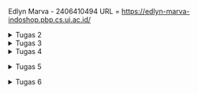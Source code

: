 Edlyn Marva - 2406410494
URL = https://edlyn-marva-indoshop.pbp.cs.ui.ac.id/



<p>
<details>
<summary>Tugas 2</summary>


1. penjelasan implementasi checklist secara step-by-step
    1) membuat direktori lokal dengan nama indo-shop
    2) pertama, saya membuat virtual environment dengan menjalankan perintah python -m venv env
    3) mengaktifkan virtual environment dengan perintah env\Scripts\activate
    4) membuat berkas requirements.txt yang berisi beberapa library termasuk django
    5) melakukan instalasi dengan menjalankan perintah pip install -r requirements.txt
    6) membuat proyek Django dengan perintah django-admin startproject indo_shop
   

    7) untuk membuat app main jalankan perintah python manage.py startapp main
    8) kemudian daftarkan aplikasi main di dalam berkas settings.py bagian INSTALLED_APPS
    9) kemudian, pada models.py saya membuat model dengan nama product yang berisi atribut yang telah ditentukan. saya juga menambahkan method __str__ yang mengembalikan nama produk
    10) pada views.py saya membuat fungsi show_main yang berisi dictionary context. fungsi ini mengembalikan request HTTP yang dikirim pengguna, berkas template (main.html) untuk me-render tampilan, dan dictionary context.
    11) buat main/templates/main.html. kemudian saya melakukan penyesuaian tampilan untuk menampilkan nilai yang diterima dari show_main

    12) buat main/urls.py kemudian import show_main dari main/views dan tambahkan daftar aturan URL sehingga ketika user membuka alamat url, Django akan jalankan fungsi show_main. Rute ini dinamakan show_main --> path('', show_main, name='show_main')
    13) setelah itu, untuk melakukan routing di level proyek perlu dilakukan penyesuaian di indo_shop/urls.py. Impor pola rute dari aplikasi main dengan menambahkan path('', include('main.urls')) dalam list urlpatterns
    14) untuk melakukan deployment, saya membuat projek baru di PWS. mengisi kredensial database, dan memasukkan link projek pws ke settings.py
    15) setelah itu saya mengirim perubahan kode dari komputer ke server git PWS

2.  bagan : https://drive.google.com/file/d/1vI4FYW-tt3X2YnKFDUs7_8o-a367fPv3/view?usp=sharing
    1) User mengakses aplikasi lewat browser → misalnya http://localhost:8000/home.
    2) Web server (saat development biasanya pakai server bawaan Django dengan python manage.py runserver) menerima request itu.
    3) Server tersebut lalu meneruskan request ke Django framework, lewat sistem URL routing (urls.py) untuk mencari view yang sesuai.
    4) View memproses request (bisa akses models, jalankan logika, dll.) dan menghasilkan konteks data dari view. 
    5) Mesin ini kemudian merender template HTML yang sesuai 
    5) Response dikirim kembali ke user lewat server.

3. Di project ini, settings.py penting karena berfungsi sebagai pusat konfigurasi Django yang mengatur jalannya aplikasi main, mulai dari mendaftarkannya di INSTALLED_APPS, mengatur environment lewat .env (misalnya PRODUCTION=False untuk development), menyimpan pengaturan keamanan seperti SECRET_KEY dan DEBUG, hingga koneksi ke database, static files, serta template. Tanpa settings.py, project tidak akan tahu aplikasi mana yang aktif, bagaimana cara terhubung ke database, atau mode apa yang sedang dijalankan.

4. pada saat makemigrations, django mengecek perubahan pada models dan membuat file baru yang mencatat perubahan pada database. setelah terbuat, perintah migrate akan mengecek berkas perubahan kemudian mengekusi database sehingga tabel/kolom terbentuk di database sesuai model. Kedua perintah ini dijalankan supaya kode model di models.py sinkron dengan database nyata

5. menurut saya Django layak dijadikan landasan dalam pembelajaran pengembangan perangkat lunak karena framework ini menawarkan ekosistem yang menyeluruh dan terintegrasi melalui filosofi “batteries-included”, sehingga berbagai kebutuhan fundamental—mulai dari manajemen basis data, autentikasi, hingga user admin tersedia secara bawaan dan siap digunakan. Dengan arsitektur Model-View-Template (MVT) yang jelas, Django mendorong penggunaan kode yang terstruktur, serta penerapan prinsip Don’t Repeat Yourself (DRY) yang krusial dalam membangun sistem berskala besar. Selain itu, keamanan yang terjamin melalui perlindungan default terhadap serangan umum, ditambah dengan besarnya komunitas global yang juga menggunakan Django, menjadikan ini tidak hanya efisien untuk mempercepat proses pengembangan, tetapi juga relevan sebagai kerangka konseptual dalam memahami praktik terbaik industri perangkat lunak.

6. Menurut saya, tutorial 1 kemarin sudah sangat baik. Setiap command yang saya tidak pahami dapat saya pelajari lebih lanjut dengan saangat mudah karena asdos memberikan keterangan yang mudah dimengerti untuk setiap bagiannya. Selain itu, petunjuk mengenai apa yang harus dilakukan sudah disusun dengan sangat baik sehingga mudah diikuti
    

</details>
<details>
    <summary> Tugas 3</summary>
postman utl = https://drive.google.com/drive/folders/1GWu1P0OkPzyD2C1SjRl9fKzgSig__-hG?usp=sharing
    
1. Kita memerlukan data delivery dalam pengimplementasian sebuah platform karena platform modern biasanya memisahkan tampilan depan (frontend) seperti website atau aplikasi mobile, dengan logika dan penyimpanan data di belakang (backend). Data delivery berfungsi sebagai jembatan yang menghubungkan kedua bagian ini, memungkinkan mereka untuk saling berkomunikasi dengan bertukar data terstruktur seperti JSON atau XML.

2. Saya pribadi lebih menyukai JSON  karena formatnya sederhana, mudah dibaca. Sintaksnya sederhana tanpa tag pembuka-penutup panjang sehingga ukuran data lebih kecil, sedangkan XML lebih panjang dan rumit sehingga kini jarang dipakai kecuali untuk dokumen atau sistem lama. Json juga lebih cepat di parsing. Hal ini juga yang membuat JSON lebih populer

3. is_valid() pada form Django memeriksa apakah data yang dikirim sesuai aturan field dan validator di form, sekaligus menjalankan proses cleaning. Kita membutuhkannya agar hanya data yang sudah lolos pengecekan (misal  panjang url, format angka ) yang diproses atau disimpan ke database. Kita membutuhkannya untuk mmastikan data yang disimpan ke database konsisten dan mematuhi aturan bisnilogic yang telah ditetapkan

4. Kita membutuhkan csrf_token untuk melindungi form dan request POST kita dari serangan Cross-Site Request Forgery (CSRF). CSRF adalah serangan dimana seorang penyerang menipu korban (yang sudah login) untuk melakukan sebuah tindakan (request) di website target tanpa sepengetahuan korban. Jika form Django tidak menyertakan csrf_token, server akan menolak request POST tersebut karena server membandingkan token yang dikirim dengan token yang disimpan di server. 

5. Berikut langkah yang saya lakukan

    1) pertama saya membuat file base.html pada direktori template root sebagai kerangka layout utama 
    2) kemudian main/forms.py saya membuat class ProductForm untuk membuat Product baru. Di sini saya membuat fields yang perlu diisi oleh user seperti name, price dll.
    3) saya membuat template create_product.html yang  mengextends base.html dan akan generate{% csrf_token %} random. Template ini akan menampilkan ProductForm 
    4) forms tadi diimpor ke views dan saya membuat function create_product yang mengembalikan dict berisi ProductForm dan akan menmpilkannya di create_product.html.
    5) impor function ke main/urls.py dan menambahkan URL ke dalan urlpatterns
    6) Setelah itu saya membuat function show_product di views.py yang akan menampilkan detail produk apabila ditemukan di product_detail.html
    7) kemudian saya mengimpor function tersebut ke urls.py dan menambahkan path URL ke variable urlpatterns
    8) pada berkas views.py saya menambahkan 4 fungsi baru yaitu show_xml, show_json, show_xml_by_id, show_json_by_id yang masing masing sesuai namanya akan mengambil  object Product di database (di filter sesuai uuid apabila show by id) kemudian format objek diubah menjadi xml/json sesuai request dan mengirim string xml ataupun json ke browser klien sehingga tidak dikenali sebagai html biasa
    9) selain itu pada fungsi show_xml_by_id & show_json_by_id saya menambahkan try and except yang akan menghandle apabila tidak ditemukan objek yang memiliki uuid yang di request
    10) untuk melakukan routing saya mengimpor function yang sudah dibuat pada views.py ke ,main/urls.py 
    11) setelah itu saya menambahkan path URL ke dalam urlpatterns untuk mengakses fungsi yang sudah diimpor tadi





</details>
<details>
    <summary>Tugas 4</summary>
1. Dalam konteks Django, AuthenticationForm merupakan kelas formulir bawaan yang secara langsung terintegrasi dengan sistem otentikasi Django.
Secara teknis, kelas ini menurunkan sifat dari forms.Form, sehingga tetap mengikuti struktur dan cara kerja form Django pada umumnya, tetapi dengan fokus khusus pada proses login. Kelebihan utamanya yaitu, kita tidak perlu lagi membangun fitur-fitur dasar seperti pendaftaran, login, dan logout dari nol. Django telah menyediakan built-in forms seperti UserCreationForm dan AuthenticationForm yang sudah terintegrasi dengan model User bawaannya. Kekurangannya adalah, kita memiliki keterbatasan dalam menyesuaikan proses otentikasi sesuai kebutuhan spesifik aplikasi kita. Misalnya, jika kita ingin menambahkan lapisan keamanan tambahan atau mengubah cara validasi kredensial, kita mungkin perlu membuat formulir kustom yang lebih kompleks.

2. Autentikasi berfokus pada verifikasi identitas pengguna, yaitu memastikan bahwa pengguna adalah siapa yang mereka klaim, dan ini dicapai melalui proses seperti validasi kredensial (nama pengguna dan kata sandi) saat login. Django mengimplementasikan ini dengan sistem autentikasi bawaan yang mencakup User model, AuthenticationForm, serta fungsi login() dan authenticate(). Setelah pengguna terautentikasi, barulah proses otorisasi dimulai, yang menentukan hak akses atau izin pengguna terhadap berbagai bagian aplikasi. Django mengelola otorisasi melalui sistem izin (permissions) dan grup (groups) yang memungkinkan kita untuk menetapkan hak akses spesifik kepada pengguna atau kelompok pengguna tertentu. Dengan demikian, autentikasi adalah langkah awal untuk mengenali pengguna, sedangkan otorisasi adalah langkah lanjutan untuk mengatur apa yang boleh dan tidak boleh dilakukan oleh pengguna tersebut dalam aplikasi. Misalnya, dengan menggunakan decorator seperti @permission_required, pengembang dapat membatasi akses ke sebuah view atau fungsionalitas

3.Secara umum, cookies menyimpan data langsung di sisi client atau browser pengguna. Keuntungannya adalah sederhana dan tidak membebani server karena data tidak perlu diakses dari sana, bahkan memungkinkan akses secara offline. Namun, kekurangannya terletak pada masalah keamanan karena data cookies dapat dimanipulasi oleh client, serta kapasitas penyimpanannya yang sangat terbatas. Di sisi lain, session menyimpan data di sisi server, dengan ID sesi unik yang disimpan di cookie browser sebagai jembatan. Ini memberikan keunggulan keamanan yang jauh lebih baik karena data sensitif tidak pernah terpapar ke sisi client. Session juga menawarkan kapasitas penyimpanan yang tidak terbatas, hanya dibatasi oleh sumber daya server. Kekurangannya adalah session dapat membebani server, terutama pada aplikasi dengan jutaan pengguna

4. Penggunaan cookies dalam pengembangan web tidak dapat dianggap aman secara default, melainkan memerlukan konfigurasi dan implementasi yang hati-hati untuk memitigasi berbagai risiko keamanan yang melekat. Risiko utama yang harus diwaspadai termasuk kerentanan Cross-Site Scripting (XSS) dimana penyerang dapat mengeksekusi kode JavaScript berbahaya untuk mencuri cookies pengguna, serangan Cross-Site Request Forgery (CSRF) yang memanfaatkan autorisasi dari browser terhadap cookies untuk melakukan aksi tidak sah atas nama pengguna, session hijacking dimana penyerang dapat mengambil alih sesi pengguna dengan mencuri session identifier, dan masih banyak lagi.

Django menangani tantangan keamanan cookies ini melalui beberapa mekanisme built-in yang dirancang untuk melindungi data pengguna. Salah satu fitur utama adalah penggunaan CSRF tokens yang secara otomatis disertakan dalam form HTML untuk mencegah serangan CSRF. Selain itu, Django memungkinkan pengaturan atribut keamanan pada cookies seperti HttpOnly, yang mencegah akses cookies melalui JavaScript, dan Secure, yang memastikan cookies hanya dikirim melalui koneksi HTTPS. Django juga menyediakan opsi untuk mengenkripsi cookies dan mengatur masa berlaku (expiry) yang sesuai untuk mengurangi risiko session hijacking. Dengan menerapkan praktik-praktik ini, Django membantu pengembang membangun aplikasi web yang lebih aman dan melindungi data sensitif pengguna dari potensi ancaman.

5. Berikut langkah yang saya lakukan untuk mengimplementasikan fitur login, logout, dan registrasi di aplikasi Django saya. selain itu saya juga Merestriksi Akses Halaman Main dan produk Detail:


    1) pertama, saya membuat view register di main/views.py yang akan menampilkan SignUpForm. Jika form valid, data user baru disimpan ke database dan user langsung login serta diarahkan ke halaman utama.
    2) setelah itu, saya membuat template register.html yang mengextends base.html dan menampilkan SignUpForm. Template ini juga menyertakan {% csrf_token %} untuk keamanan.
    3) untuk login, saya menggunakan AuthenticationForm bawaan Django. Saya membuat view login_user di main/views.py yang menampilkan form login. Jika valid, user akan diarahkan ke halaman utama.
    4) saya juga membuat template login.html yang mengextends base.html dan menampilkan AuthenticationForm beserta {% csrf_token %}.
    5) untuk logout, saya membuat function logout_user di main/views.py yang memanggil fungsi logout() dari django.contrib.auth dan mengarahkan user ke halaman login setelah logout.
    6) semua view ini saya daftarkan di main/urls.py dengan path masing-masing seperti 'register/', 'login/', dan 'logout/'.
    7) untuk merestriksi akses ke halaman main dan detail produk, saya menggunakan decorator @login_required pada view show_main dan show_product. Ini memastikan bahwa hanya pengguna yang sudah login yang dapat mengakses halaman-halaman tersebut.
    8) untuk menghubungkan model Product dengan User, saya menambahkan field ForeignKey ke model Product yang mengacu pada model User bawaan Django di main/models.py.
    9) pada fungsi create_product di main/views.py, saya memodifikasi agar produk yang dibuat otomatis terkait dengan user yang sedang login (creator).
    10) kemudian untuk menerapkan cookies seperti last_login pada halaman utama aplikasi saya menyimpan informasi last login di cookies dengan menambahkan response.set_cookie('last_login', str(datetime.now())) pada fungsi login_user di main/views.py supaya bisa di simpan di cookies. untuk show di main.html saya menambahkan {{ last_login }} yang diambil dari context di show_main.
    11) untuk Menampilkan detail informasi pengguna yang sedang logged in seperti username dan last login di halaman utama, saya menambahkan 'name': request.user.username di context show_main di main/views.py. Kemudian di main.html saya menampilkan {{ name }} untuk username dan {{ last_login }} untuk sesi terakhir login.

</details>
</p>

<p><details>
<summary>Tugas 5</summary>
1. Urutan prioritas pengambilan CSS selector
CSS memiliki aturan khusus dalam menentukan selector mana yang akan diterapkan ketika terdapat lebih dari satu aturan untuk elemen yang sama. Prioritas CSS ditentukan oleh spesifisitas, di mana urutannya adalah: inline style (paling tinggi), ID selector, class/atribut/pseudo-class selector, dan terakhir element/tag selector.  Jika dua selector memiliki spesifisitas yang sama, maka aturan yang didefinisikan paling akhir di dalam file CSS akan didahulukan. Sebagai pengecualian, terdapat deklarasi !important yang dapat ditambahkan pada sebuah properti CSS (contoh: color: red !important;). Aturan ini akan mengalahkan semua tingkat spesifisitas lainnya.

2. Responsive design adalah sebuah pendekatan dalam pengembangan web yang bertujuan agar tampilan situs web dapat beradaptasi secara optimal pada berbagai ukuran layar perangkat, mulai dari desktop, tablet, hingga smartphone. Konsep ini menjadi sangat penting karena tiga alasan utama. Pertama, dari sisi pengalaman pengguna (User Experience), situs yang responsif memberikan kemudahan navigasi dan keterbacaan tanpa mengharuskan pengguna melakukan pinch-and-zoom atau scroll horizontal, yang dapat membuat frustrasi dan menyebabkan pengguna meninggalkan situs. Kedua, dari sisi SEO (Search Engine Optimization), mesin pencari seperti Google secara aktif memprioritaskan situs yang mobile-friendly dalam hasil pencariannya. Situs yang tidak responsif akan mendapatkan peringkat yang lebih rendah, sehingga mengurangi visibilitas dan trafik organik. Ketiga, dari sisi efisiensi pengembangan, dengan responsive design, pengembang hanya perlu mengelola satu basis kode (codebase) untuk semua perangkat, berbeda dengan zaman dahulu di mana pengembang seringkali harus membuat versi situs terpisah untuk desktop dan mobile (misalnya www.contoh.com dan m.contoh.com).


3. Perbedaan Margin, Border, dan Padding
Dalam CSS, setiap elemen HTML dapat dianggap sebagai sebuah kotak, yang dikenal dengan konsep Box Model. Tiga komponen utama yang mengatur ruang di sekitar konten elemen adalah margin, border, dan padding. Padding adalah ruang transparan yang berada di dalam batas elemen, yaitu di antara konten (seperti teks atau gambar) dan border. Fungsinya adalah untuk memberikan jarak agar konten tidak menempel langsung pada garis batas. Border adalah garis yang mengelilingi padding dan konten. Border memiliki ketebalan, gaya (misalnya solid, putus-putus), dan warna yang dapat diatur. Margin adalah ruang transparan yang berada di luar border. Fungsinya adalah untuk menciptakan jarak atau mendorong elemen lain agar tidak saling menempel.

4. Flexbox dirancang untuk tata letak satu dimensi, artinya ia sangat baik dalam mengatur item-item dalam satu baris (row) atau satu kolom (column). Kegunaan utamanya adalah untuk menyusun, meratakan, dan mendistribusikan ruang di antara item-item dalam sebuah kontainer. Di sisi lain, Grid Layout dirancang untuk tata letak dua dimensi, yaitu mengatur elemen dalam baris dan kolom secara bersamaan. Grid adalah alat yang sangat kuat untuk merancang tata letak halaman web secara keseluruhaan.

5. berikut adalah langkah saya untuk Desain Web menggunakan HTML, CSS dan Framework CSS (tailwind)
    1) pertama saya menambahkan link ke file CSS Tailwind di dalam tag <head> di base.html
    2) saya menambahkan whitelist di settings.py agar file static bisa diakses di mode production
    3) saya membuat static/css/global.css yang berisi beberapa aturan CSS kustom untuk menyesuaikan tampilan aplikasi. file ini dibuat static agar bisa diakses oleh template HTML dan di link di base.html. file ini berisi aturan css yang tidak tersedia di tailwind
    4) Agar style CSS yang ditambahkan di global.css dapat digunakan dalam template Django, kamu perlu menambahkan file tersebut ke base.html
    5) kemudian saya membuat function baru di views yaitu edit_product yang akan menghandle edit produk dan delete_product yang akan menghandle penghapusan produk di main/views.py
    6) setelah itu saya membuat html baru yaitu edit_product.html yang mengextends base.html. di sini saya membuat form yang menampilkan data produk yang akan diedit. 
    7) saya mengimpor function tersebut ke main/urls.py dan menambahkan path URL ke dalam urlpatterns
    8) saya juga membuat card_product.html yang berisi template card produk yang akan di include di main.html
    9) selain itu, saya membuat navbar.html yang berisi template navbar yang akan di include di main.html
    10) pada main.html saya menginclude card_product.html untuk menampilkan setiap produk dalam bentuk card dan include navbar.html untuk menampilkan navbar di bagian atas halaman.
    11) selanjutnya saya menambahkan beberapa class tailwind di setiap elemen HTML di template seperti main.html, base.html, create_product.html, edit_product.html, register.html, login.html, product_detail.html untuk meodifikasi tampilan aplikasi



</details></p>
<p><details>
<summary>Tugas 6</summary>
Apa perbedaan antara synchronous request dan asynchronous request?
 Bagaimana AJAX bekerja di Django (alur request–response)?
 Apa keuntungan menggunakan AJAX dibandingkan render biasa di Django?
 Bagaimana cara memastikan keamanan saat menggunakan AJAX untuk fitur Login dan Register di Django?
 Bagaimana AJAX mempengaruhi pengalaman pengguna (User Experience) pada website?
 1. Perbedaan utama antara synchronous request dan asynchronous request terletak pada cara mereka menangani komunikasi antara klien (biasanya browser) dan server. Synchronous request mengharuskan klien untuk menunggu hingga server merespons sebelum melanjutkan eksekusi kode berikutnya. Ini berarti bahwa selama permintaan sedang diproses, pengguna tidak dapat berinteraksi dengan halaman web, yang dapat menyebabkan pengalaman pengguna yang buruk jika respons server lambat. Di sisi lain, asynchronous request memungkinkan klien untuk terus menjalankan kode lainnya tanpa harus menunggu respons dari server. Dengan menggunakan AJAX (Asynchronous JavaScript and XML), permintaan dapat dikirim ke server di latar belakang, sehingga pengguna dapat terus berinteraksi dengan halaman web tanpa gangguan.

    2. Alur kerja AJAX di Django dimulai ketika pengguna melakukan aksi di halaman web, seperti mengklik tombol atau mengisi formulir. JavaScript di sisi klien kemudian membuat permintaan HTTP (biasanya GET atau POST) ke server Django menggunakan objek XMLHttpRequest atau metode fetch(). Permintaan ini dikirim secara asynchronous, sehingga tidak mengganggu interaksi pengguna dengan halaman. Di sisi server, Django menerima permintaan tersebut melalui view yang sesuai, memproses data yang diterima (misalnya, menyimpan data ke database atau mengambil data), dan kemudian mengembalikan respons dalam format yang sesuai, seperti JSON atau HTML. Setelah respons diterima oleh JavaScript di klien, kode JavaScript tersebut akan mengeksekusi fungsi callback untuk memperbarui bagian tertentu dari halaman web tanpa perlu memuat ulang seluruh halaman.

    3. Keuntungan utama menggunakan AJAX dibandingkan render biasa di Django adalah peningkatan pengalaman pengguna (User Experience) yang signifikan. Dengan AJAX, hanya bagian tertentu dari halaman web yang diperbarui, sehingga mengurangi waktu tunggu dan membuat interaksi terasa lebih cepat dan responsif. Ini sangat berguna untuk aplikasi web yang memerlukan interaksi dinamis, seperti formulir yang perlu divalidasi secara real-time atau daftar produk yang dapat difilter tanpa memuat ulang halaman. Selain itu, penggunaan AJAX dapat mengurangi beban pada server karena hanya data yang diperlukan yang dikirim dan diterima, bukan seluruh halaman HTML.
    4. Untuk memastikan keamanan saat menggunakan AJAX untuk fitur Login dan Register di Django, beberapa langkah penting harus diambil. Pertama, selalu sertakan token CSRF (Cross-Site Request Forgery) dalam setiap permintaan AJAX yang mengubah data di server, seperti login atau registrasi. Django menyediakan mekanisme bawaan untuk menghasilkan dan memverifikasi token CSRF, yang dapat disertakan dalam header permintaan AJAX. Kedua, pastikan bahwa data yang diterima dari klien divalidasi dengan benar di sisi server sebelum diproses atau disimpan ke database. Ini termasuk memeriksa format data, panjang input, dan memastikan bahwa tidak ada injeksi SQL atau serangan XSS (Cross-Site Scripting). Ketiga, gunakan HTTPS untuk mengenkripsi komunikasi antara klien dan server, sehingga data sensitif seperti kata sandi tidak dapat disadap oleh pihak ketiga selama transmisi.

    5. AJAX dapat secara signifikan meningkatkan pengalaman pengguna (User Experience) pada website dengan membuat interaksi lebih cepat dan responsif. Dengan AJAX, pengguna dapat melakukan tindakan seperti mengirim formulir, memuat konten baru, atau memperbarui bagian halaman tanpa harus menunggu seluruh halaman dimuat ulang. Ini mengurangi waktu tunggu dan membuat aplikasi web terasa lebih seperti aplikasi desktop, di mana perubahan terjadi secara instan. Selain itu, AJAX memungkinkan pengembang untuk memberikan umpan balik langsung kepada pengguna, seperti menampilkan pesan kesalahan atau konfirmasi tanpa perlu memuat ulang halaman. Hal ini dapat meningkatkan kepuasan pengguna dan membuat mereka lebih cenderung untuk tetap menggunakan aplikasi web tersebut. Dengan demikian, AJAX tidak hanya meningkatkan kinerja teknis situs web, tetapi juga berkontribusi pada pengalaman pengguna yang lebih baik secara keseluruhan.
</details></p>
